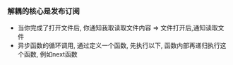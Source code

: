 ### 解耦的核心是发布订阅

- 当你完成了打开文件后, 你通知我取读取文件内容  => 文件打开后,通知读取文件
- 异步函数的循环调用, 通过定义一个函数, 先执行以下, 函数内部再递归执行这个函数, 例如next函数